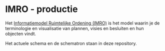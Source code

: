 # IMRO - productie

Het [Informatiemodel Ruimtelijke Ordening (IMRO)](https://www.geonovum.nl/geo-standaarden/ro-standaarden-ruimtelijke-ordening#ROStandaarden) is het model waarin je de terminologie en visualisatie van plannen, visies en besluiten en hun objecten vindt.

Het actuele schema en de schematron staan in deze repository. 
